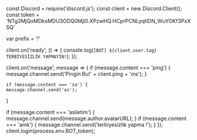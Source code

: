 const Discord = require('discord.js');
const client = new Discord.Client();
const token = 'NTg3MjQxMDkxMDU3ODQ0MjI0.XPzwHQ.HCprPCNLyqtiDN_WuYOKf3PxXSQ'


var prefix = '!'

client.on('ready', () => {
  console.log(`[BOT] ${client.user.tag} TERBİYESİZLİK YAPMAYIN!`);
});

client.on('message', message => {
  if (message.content === 'ping') {
    message.channel.send('Pingin Bu!' + client.ping + 'ms');
  }
  
    if (message.content === 'sa') {
    message.channel.send('as');
  }
  
  if (message.content ===  'asiletim') {  
	message.channel.send(message.author.avatarURL);
  }
  if (message.content === 'amk') {
    message.channel.send('terbiyesizlik yapma !');
  }
});
client.login(process.env.BOT_token);
